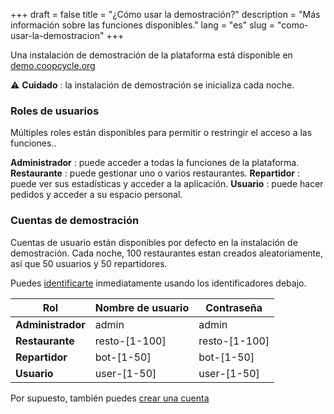 +++
draft = false
title = "¿Cómo usar la demostración?"
description = "Más información sobre las funciones disponibles."
lang = "es"
slug = "como-usar-la-demostracion"
+++

Una instalación de demostración de la plataforma está disponible en [demo.coopcycle.org](https://demo.coopcycle.org)


⚠️ **Cuidado** : la instalación de demostración se inicializa cada noche.

### Roles de usuarios

Múltiples roles están disponibles para permitir o restringir el acceso a las funciones..

**Administrador** : puede acceder a todas la funciones de la plataforma.
**Restaurante** : puede gestionar uno o varios restaurantes.
**Repartidor** : puede ver sus estadísticas y acceder a la aplicación.
**Usuario** : puede hacer pedidos y acceder a su espacio personal.

### Cuentas de demostración

Cuentas de usuario están disponibles por defecto en la instalación de demostración.
Cada noche, 100 restaurantes estan creados aleatoriamente, así que 50 usuarios y 50 repartidores.


Puedes [identificarte](https://demo.coopcycle.org/login) inmediatamente usando los identificadores debajo.


<table class="table">
  <thead>
    <th>Rol</th>
    <th>Nombre de usuario</th>
    <th>Contraseña</th>
  </thead>
  <tbody>
    <tr>
      <td><strong>Administrador</strong></td>
      <td>admin</td>
      <td>admin</td>
    </tr>
    <tr>
      <td><strong>Restaurante</strong></td>
      <td>resto-[1-100]</td>
      <td>resto-[1-100]</td>
    </tr>
    <tr>
      <td><strong>Repartidor</strong></td>
      <td>bot-[1-50]</td>
      <td>bot-[1-50]</td>
    </tr>
    <tr>
      <td><strong>Usuario</strong></td>
      <td>user-[1-50]</td>
      <td>user-[1-50]</td>
    </tr>
  </tbody>
</table>

Por supuesto, también puedes [crear una cuenta](https://demo.coopcycle.org/register/)
